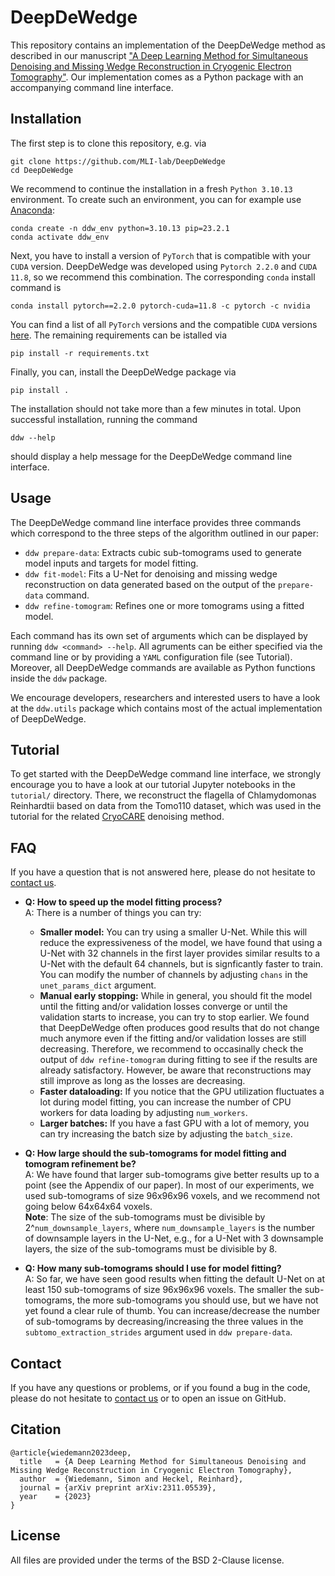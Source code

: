 # DeepDeWedge

This repository contains an implementation of the DeepDeWedge method as described in our manuscript ["A Deep Learning Method for Simultaneous Denoising and Missing Wedge Reconstruction in Cryogenic Electron Tomography"](https://arxiv.org/abs/2311.05539). Our implementation comes as a Python package with an accompanying command line interface.

## Installation
The first step is to clone this repository, e.g. via
```
git clone https://github.com/MLI-lab/DeepDeWedge
cd DeepDeWedge
```
We recommend to continue the installation in a fresh `Python 3.10.13` environment. To create such an environment, you can for example use [Anaconda](https://www.anaconda.com/download):
```
conda create -n ddw_env python=3.10.13 pip=23.2.1
conda activate ddw_env
```
Next, you have to install a version of `PyTorch` that is compatible with your `CUDA` version. DeepDeWedge was developed using `Pytorch 2.2.0` and `CUDA 11.8`, so we recommend this combination. The corresponding `conda` install command is
```
conda install pytorch==2.2.0 pytorch-cuda=11.8 -c pytorch -c nvidia
```
You can find a list of all `PyTorch` versions and the compatible `CUDA` versions [here](https://pytorch.org/get-started/previous-versions/). The remaining requirements can be istalled via
```
pip install -r requirements.txt
```
Finally, you can, install the DeepDeWedge package via
```
pip install .
``` 
The installation should not take more than a few minutes in total. Upon successful installation, running the command
```
ddw --help
```
should display a help message for the DeepDeWedge command line interface.

## Usage
The DeepDeWedge command line interface provides three commands which correspond to the three steps of the algorithm outlined in our paper:
- `ddw prepare-data`: Extracts cubic sub-tomograms used to generate model inputs and targets for model fitting.
- `ddw fit-model`: Fits a U-Net for denoising and missing wedge reconstruction on data generated based on the output of the `prepare-data` command.
- `ddw refine-tomogram`: Refines one or more tomograms using a fitted model.

Each command has its own set of arguments which can be displayed by running `ddw <command> --help`. All agruments can be either specified via the command line or by providing a `YAML` configuration file (see Tutorial). Moreover, all DeepDeWedge commands are available as Python functions inside the `ddw` package. 

We encourage developers, researchers and interested users to have a look at the `ddw.utils` package which contains most of the actual implementation of DeepDeWedge. 

## Tutorial
To get started with the DeepDeWedge command line interface, we strongly encourage you to have a look at our tutorial Jupyter notebooks in the `tutorial/` directory. There, we reconstruct the flagella of Chlamydomonas Reinhardtii based on data from the Tomo110 dataset, which was used in the tutorial for the related [CryoCARE](https://github.com/juglab/cryoCARE_T2T) denoising method.

## FAQ
If you have a question that is not answered here, please do not hesitate to [contact us](mailto:simonw.wiedemann@tum.de).

- **Q: How to speed up the model fitting process?**  
  A: There is a number of things you can try: 
    - **Smaller model:** You can try using a smaller U-Net. While this will reduce the expressiveness of the model, we have found that using a U-Net with 32 channels in the first layer provides similar results to a U-Net with the default 64 channels, but is signficantly faster to train. You can modify the number of channels by adjusting `chans` in the `unet_params_dict` argument.
    - **Manual early stopping:** While in general, you should fit the model until the fitting and/or validation losses converge or until the validation starts to increase, you can try to stop earlier. We found that DeepDeWedge often produces good results that do not change much anymore even if the fitting and/or validation losses are still decreasing. Therefore, we recommend to occasinally check the output of `ddw refine-tomogram` during fitting to see if the results are already satisfactory. However, be aware that reconstructions may still improve as long as the losses are decreasing.
    - **Faster dataloading:** If you notice that the GPU utilization fluctuates a lot during model fitting, you can increase the number of CPU workers for data loading by adjusting `num_workers`.
    - **Larger batches:** If you have a fast GPU with a lot of memory, you can try increasing the batch size by adjusting the `batch_size`.


- **Q: How large should the sub-tomograms for model fitting and tomogram refinement be?**\
  A: We have found that larger sub-tomograms give better results up to a point (see the Appendix of our paper).
  In most of our experiments, we used sub-tomograms of size 96x96x96 voxels, and we recommend not going below 64x64x64 voxels. \
  **Note**: The size of the sub-tomograms must be divisible by 2^`num_downsample_layers`, where `num_downsample_layers` is the number of downsample layers in the U-Net, e.g., for a U-Net with 3 downsample layers, the size of the sub-tomograms must be divisible by 8.

- **Q: How many sub-tomograms should I use for model fitting?**\
  A: So far, we have seen good results when fitting the default U-Net on at least 150 sub-tomograms of size 96x96x96 voxels. The smaller the sub-tomograms, the more sub-tomograms you should use, but we have not yet found a clear rule of thumb. You can increase/decrease the number of sub-tomograms by decreasing/increasing the three values in the `subtomo_extraction_strides` argument used in `ddw prepare-data`.
   

## Contact

If you have any questions or problems, or if you found a bug in the code, please do not hesitate to [contact us](mailto:simonw.wiedemann@tum.de) or to open an issue on GitHub.

## Citation

```
@article{wiedemann2023deep,
  title   = {A Deep Learning Method for Simultaneous Denoising and Missing Wedge Reconstruction in Cryogenic Electron Tomography},
  author  = {Wiedemann, Simon and Heckel, Reinhard},
  journal = {arXiv preprint arXiv:2311.05539},
  year    = {2023}
}
```

## License
All files are provided under the terms of the BSD 2-Clause license.